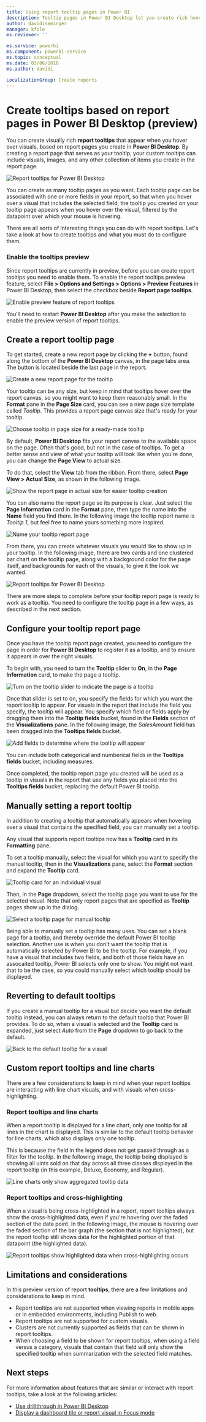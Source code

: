 ```yaml
---
title: Using report tooltip pages in Power BI 
description: Tooltip pages in Power BI Desktop let you create rich hover-based tooltips for visuals in your reports
author: davidiseminger
manager: kfile
ms.reviewer: ''

ms.service: powerbi
ms.component: powerbi-service
ms.topic: conceptual
ms.date: 03/06/2018
ms.author: davidi

LocalizationGroup: Create reports
---
```

# Create tooltips based on report pages in Power BI Desktop (preview)
You can create visually rich **report tooltips** that appear when you hover over visuals, based on report pages you create in **Power BI Desktop**. By creating a report page that serves as your tooltip, your custom tooltips can include visuals, images, and any other collection of items you create in the report page. 

![Report tooltips for Power BI Desktop](media/desktop-tooltips/desktop-tooltips_00a.png)

You can create as many tooltip pages as you want. Each tooltip page can be associated with one or more fields in your report, so that when you hover over a visual that includes the selected field, the tooltip you created on your tooltip page appears when you hover over the visual, filtered by the datapoint over which your mouse is hovering. 

There are all sorts of interesting things you can do with report tooltips. Let's take a look at how to create tooltips and what you must do to configure them.

### Enable the tooltips preview 
Since report tooltips are currently in preview, before you can create report tooltips you need to enable them. To enable the report tooltips preview feature, select **File > Options and Settings > Options > Preview Features** in Power BI Desktop, then select the checkbox beside **Report page tooltips**. 

![Enable preview feature of report tooltips](media/desktop-tooltips/desktop-tooltips_01.png)

You'll need to restart **Power BI Desktop** after you make the selection to enable the preview version of report tooltips.

## Create a report tooltip page
To get started, create a new report page by clicking the **+** button, found along the bottom of the **Power BI Desktop** canvas, in the page tabs area. The button is located beside the last page in the report. 

![Create a new report page for the tooltip](media/desktop-tooltips/desktop-tooltips_02.png)

Your tooltip can be any size, but keep in mind that tooltips hover over the report canvas, so you might want to keep them reasonably small. In the **Format** pane in the **Page Size** card, you can see a new page size template called *Tooltip*. This provides a report page canvas size that's ready for your tooltip.

![Choose tooltip in page size for a ready-made tooltip](media/desktop-tooltips/desktop-tooltips_03.png)

By default, **Power BI Desktop** fits your report canvas to the available space on the page. Often that's good, but not in the case of tooltips. To get a better sense and view of what your tooltip will look like when you're done, you can change the **Page View** to actual size. 

To do that, select the **View** tab from the ribbon. From there, select **Page View > Actual Size**, as shown in the following image.

![Show the report page in actual size for easier tooltip creation](media/desktop-tooltips/desktop-tooltips_04.png)

You can also name the report page so its purpose is clear. Just select the **Page Information** card in the **Format** pane, then type the name into the **Name** field you find there. In the following image the tooltip report name is *Tooltip 1*, but feel free to name yours something more inspired.

![Name your tooltip report page](media/desktop-tooltips/desktop-tooltips_05.png)

From there, you can create whatever visuals you would like to show up in your tooltip. In the following image, there are two cards and one clustered bar chart on the tooltip page, along with a background color for the page itself, and backgrounds for each of the visuals, to give it the look we wanted.

![Report tooltips for Power BI Desktop](media/desktop-tooltips/desktop-tooltips_06.png)

There are more steps to complete before your tooltip report page is ready to work as a tooltip. You need to configure the tooltip page in a few ways, as described in the next section. 

## Configure your tooltip report page

Once you have the tooltip report page created, you need to configure the page in order for **Power BI Desktop** to register it as a tooltip, and to ensure it appears in over the right visuals.

To begin with, you need to turn the **Tooltip** slider to **On**, in the **Page Information** card, to make the page a tooltip. 

![Turn on the tooltip slider to indicate the page is a tooltip](media/desktop-tooltips/desktop-tooltips_07.png)

Once that slider is set to on, you specify the fields for which you want the report tooltip to appear. For visuals in the report that include the field you specify, the tooltip will appear. You specify which field or fields apply by dragging them into the **Tooltip fields** bucket, found in the **Fields** section of the **Visualizations** pane. In the following image, the *SalesAmount* field has been dragged into the **Tooltips fields** bucket.

![Add fields to determine where the tooltip will appear](media/desktop-tooltips/desktop-tooltips_08.png)
 
You can include both categorical and numberical fields in the **Tooltips fields** bucket, including measures.

Once completed, the tooltip report page you created will be used as a tooltip in visuals in the report that use any fields you placed into the **Tooltips fields** bucket, replacing the default Power BI tooltip.

## Manually setting a report tooltip

In addition to creating a tooltip that automatically appears when hovering over a visual that contains the specified field, you can manually set a tooltip. 

Any visual that supports report tooltips now has a **Tooltip** card in its **Formatting** pane. 

To set a tooltip manually, select the visual for which you want to specify the manual tooltip, then in the **Visualizations** pane, select the **Format** section and expand the **Tooltip** card.

![Tooltip card for an individual visual](media/desktop-tooltips/desktop-tooltips_09.png)

Then, in the **Page** dropdown, select the tooltip page you want to use for the selected visual. Note that only report pages that are specified as **Tooltip** pages show up in the dialog.

![Select a tooltip page for manual tooltip](media/desktop-tooltips/desktop-tooltips_10.png)

Being able to manually set a tooltip has many uses. You can set a blank page for a tooltip, and thereby override the default Power BI tooltip selection. Another use is when you don't want the tooltip that is automatically selected by Power BI to be the tooltip. For example, if you have a visual that includes two fields, and both of those fields have an assocaited tooltip, Power BI selects only one to show. You might not want that to be the case, so you could manually select which tooltip should be displayed.

## Reverting to default tooltips

If you create a manual tooltip for a visual but decide you want the default tooltip instead, you can always return to the default tooltip that Power BI provides. To do so, when a visual is selected and the **Tooltip** card is expanded, just select *Auto* from the **Page** dropdown to go back to the default.

![Back to the default tooltip for a visual](media/desktop-tooltips/desktop-tooltips_11.png)

## Custom report tooltips and line charts

There are a few considerations to keep in mind when your report tooltips are interacting with line chart visuals, and with visuals when cross-highlighting.

### Report tooltips and line charts

When a report tooltip is displayed for a line chart, only one tooltip for all lines in the chart is displayed. This is similar to the default tooltip behavior for line charts, which also displays only one tooltip. 

This is because the field in the legend does not get passed through as a filter for the tooltip. In the following image, the tooltip being displayed is showing all uints sold on that day across all three classes displayed in the report tooltip (in this example, Deluxe, Economy, and Regular). 

![Line charts only show aggregated tooltip data](media/desktop-tooltips/desktop-tooltips_12.png)

### Report tooltips and cross-highlighting

When a visual is being cross-highlighted in a report, report tooltips always show the cross-highlighted data, even if you're hovering over the faded section of the data point. In the following image, the mouse is hovering over the faded section of the bar graph (the section that is not highlighted), but the report tooltip still shows data for the highlighted portion of that datapoint (the highlighted data).

![Report tooltips show highlighted data when cross-highlighting occurs](media/desktop-tooltips/desktop-tooltips_13.png)



## Limitations and considerations
In this preview version of report **tooltips**, there are a few limitations and considerations to keep in mind.

* Report tooltips are not supported when viewing reports in mobile apps or in embedded environments, including Publish to web. 
* Report tooltips are not supported for custom visuals. 
* Clusters are not currently supported as fields that can be shown in report tooltips. 
* When choosing a field to be shown for report tooltips, when using a field versus a category, visuals that contain that field will only show the specified tooltip when summarization with the selected field matches. 


## Next steps
For more information about features that are similar or interact with report tooltips, take a look at the following articles:

* [Use drillthrough in Power BI Desktop](desktop-drillthrough.md)
* [Display a dashboard tile or report visual in Focus mode](service-focus-mode.md)

